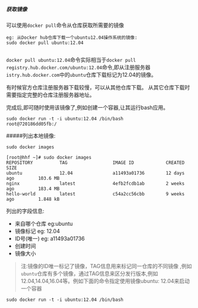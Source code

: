 ##### 获取镜像
可以使用`docker pull`命令从仓库获取所需要的镜像
```
eg: 从Docker hub仓库下载一个ubuntu12.04操作系统的镜像:
sudo docker pull ubuntu:12.04


```

`docker pull ubuntu:12.04`命令实际相当于`docker pull registry.hub.docker.com/ubuntu:12.04`命令,即从注册服务器 `istry.hub.docker.com`中的`ubuntu`仓库下载标记为12.04的镜像。

有时候官方仓库注册服务器下载较慢，可以从其他仓库下载。 从其它仓库下载时需要指定完整的仓库注册服务器地址。

完成后,即可随时使用该镜像了,例如创建一个容器,让其运行bash应用。
```
sudo docker run -t -i ubuntu:12.04 /bin/bash
root@720186dd05fb:/
```

#####列出本地镜像:
```
sudo docker images

[root@hhf ~]# sudo docker images
REPOSITORY          TAG                 IMAGE ID            CREATED             SIZE
ubuntu              12.04               a11493a01736        12 days ago         103.6 MB
nginx               latest              4efb2fcdb1ab        2 weeks ago         183.4 MB
hello-world         latest              c54a2cc56cbb        9 weeks ago         1.848 kB
```
列出的字段信息:
* 来自哪个仓库 eg:ubuntu
* 镜像标记 eg: 12.04
* ID号(唯一) eg: a11493a01736
* 创建时间
* 镜像大小

>注:镜像的ID唯一标记了镜像，TAG信息用来标记同一仓库的不同镜像 ,例如`ubuntu`仓库有多个镜像，通过TAG信息来区分发行版本,例如12.04,14.04,16.04等。例如下面的命令指定使用镜像ubuntu: 12.04来启动一个容器

```
sudo docker run -t -i ubuntu:12.04 /bin/bash
```
